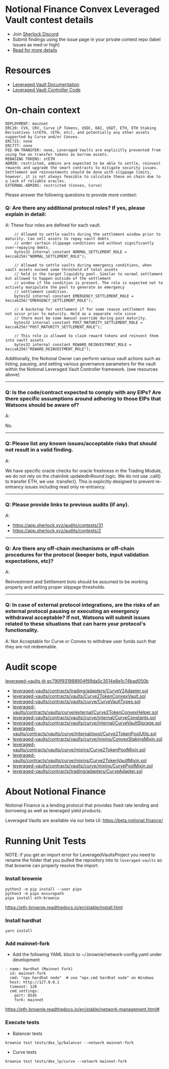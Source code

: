
# Notional Finance Convex Leveraged Vault contest details

- Join [Sherlock Discord](https://discord.gg/MABEWyASkp)
- Submit findings using the issue page in your private contest repo (label issues as med or high)
- [Read for more details](https://docs.sherlock.xyz/audits/watsons)

# Resources

- [Leveraged Vault Documentation](https://docs.notional.finance/developer-documentation/how-to/leveraged-vaults)
- [Leveraged Vault Controller Code]()

# On-chain context

```
DEPLOYMENT: mainnet
ERC20: CVX, CRV, Curve LP Tokens, USDC, DAI, USDT, ETH, ETH Staking Derivatives (stETH, rETH, etc), and potentially any other assets supported by Curve and/or Convex.
ERC721: none
ERC777: none
FEE-ON-TRANSFER: none, Leveraged Vaults are explicitly prevented from using fee on transfer tokens as borrow assets.
REBASING TOKENS: stETH
ADMIN: restricted, admins are expected to be able to settle, reinvest rewards and upgrade the smart contracts to mitigate security issues. Settlement and reinvestments should be done with slippage limits, however, it is not always feasible to calculate these on chain due to a lack of reliable oracles.
EXTERNAL-ADMINS: restricted (Convex, Curve)
```

Please answer the following questions to provide more context: 
### Q: Are there any additional protocol roles? If yes, please explain in detail:

A: 
These four roles are defined for each vault.
```
    // Allowed to settle vaults during the settlement window prior to maturity. Can sell assets to repay vault debts
    // under certain slippage conditions and without significantly over-repaying debts.
    bytes32 internal constant NORMAL_SETTLEMENT_ROLE = keccak256("NORMAL_SETTLEMENT_ROLE");

    // Allowed to settle vaults during emergency conditions, when vault assets exceed some threshold of total assets
    // held in the target liquidity pool. Similar to normal settlement but allowed to happen outside of the settlement
    // window if the condition is present. The role is expected not to actively manipulate the pool to generate an emergency
    // settlement condition.
    bytes32 internal constant EMERGENCY_SETTLEMENT_ROLE = keccak256("EMERGENCY_SETTLEMENT_ROLE");

    // A backstop for settlement if for some reason settlement does not occur prior to maturity. Held as a separate role since
    // there must be some manual override during post maturity.
    bytes32 internal constant POST_MATURITY_SETTLEMENT_ROLE = keccak256("POST_MATURITY_SETTLEMENT_ROLE");

    // This role is allowed to claim reward tokens and reinvest them into vault assets
    bytes32 internal constant REWARD_REINVESTMENT_ROLE = keccak256("REWARD_REINVESTMENT_ROLE");
```

Additionally, the Notional Owner can perform various vault actions such as listing, pausing, and setting various governance parameters
for the vault within the Notional Leveraged Vault Controller framework. (see resources above)

___
### Q: Is the code/contract expected to comply with any EIPs? Are there specific assumptions around adhering to those EIPs that Watsons should be aware of?
A:

No.

___

### Q: Please list any known issues/acceptable risks that should not result in a valid finding.
A: 

We have specific oracle checks for oracle freshness in the Trading Module, we do not rely on the chainlink updatedInRound logic.
We do not use .call() to transfer ETH, we use .transfer(). This is explicitly designed to prevent re-entrancy issues including read only re-entrancy.

____
### Q: Please provide links to previous audits (if any).
A:

- https://app.sherlock.xyz/audits/contests/31
- https://app.sherlock.xyz/audits/contests/2
___

### Q: Are there any off-chain mechanisms or off-chain procedures for the protocol (keeper bots, input validation expectations, etc)? 
A: 

Reinvestment and Settlement bots should be assumed to be working properly and setting proper slippage thresholds.
_____

### Q: In case of external protocol integrations, are the risks of an external protocol pausing or executing an emergency withdrawal acceptable? If not, Watsons will submit issues related to these situations that can harm your protocol's functionality. 
A: Not Acceptable for Curve or Convex to withdraw user funds such that they are not redeemable.


# Audit scope

[leveraged-vaults @ ec790f931988904f99da5c3514e8e1c74bad050b](https://github.com/notional-finance/leveraged-vaults/tree/ec790f931988904f99da5c3514e8e1c74bad050b)
- [leveraged-vaults/contracts/trading/adapters/CurveV2Adapter.sol](leveraged-vaults/contracts/trading/adapters/CurveV2Adapter.sol)
- [leveraged-vaults/contracts/vaults/Curve2TokenConvexVault.sol](leveraged-vaults/contracts/vaults/Curve2TokenConvexVault.sol)
- [leveraged-vaults/contracts/vaults/curve/CurveVaultTypes.sol](leveraged-vaults/contracts/vaults/curve/CurveVaultTypes.sol)
- [leveraged-vaults/contracts/vaults/curve/external/Curve2TokenConvexHelper.sol](leveraged-vaults/contracts/vaults/curve/external/Curve2TokenConvexHelper.sol)
- [leveraged-vaults/contracts/vaults/curve/internal/CurveConstants.sol](leveraged-vaults/contracts/vaults/curve/internal/CurveConstants.sol)
- [leveraged-vaults/contracts/vaults/curve/internal/CurveVaultStorage.sol](leveraged-vaults/contracts/vaults/curve/internal/CurveVaultStorage.sol)
- [leveraged-vaults/contracts/vaults/curve/internal/pool/Curve2TokenPoolUtils.sol](leveraged-vaults/contracts/vaults/curve/internal/pool/Curve2TokenPoolUtils.sol)
- [leveraged-vaults/contracts/vaults/curve/mixins/ConvexStakingMixin.sol](leveraged-vaults/contracts/vaults/curve/mixins/ConvexStakingMixin.sol)
- [leveraged-vaults/contracts/vaults/curve/mixins/Curve2TokenPoolMixin.sol](leveraged-vaults/contracts/vaults/curve/mixins/Curve2TokenPoolMixin.sol)
- [leveraged-vaults/contracts/vaults/curve/mixins/Curve2TokenVaultMixin.sol](leveraged-vaults/contracts/vaults/curve/mixins/Curve2TokenVaultMixin.sol)
- [leveraged-vaults/contracts/vaults/curve/mixins/CurvePoolMixin.sol](leveraged-vaults/contracts/vaults/curve/mixins/CurvePoolMixin.sol)
- [leveraged-vaults/contracts/trading/adapters/CurveAdapter.sol](leveraged-vaults/contracts/trading/adapters/CurveAdapter.sol)

# About Notional Finance

Notional Finance is a lending protocol that provides fixed rate lending and borrowing as well as leveraged yield products. 

Leveraged Vaults are available via our beta UI: https://beta.notional.finance/

# Running Unit Tests

NOTE: if you get an import error for LeveragedVaultsProject you need to rename the folder that you pulled the repository into to `leveraged-vaults` so that brownie can properly resolve the import.

### Install brownie
```
python3 -m pip install --user pipx
python3 -m pipx ensurepath
pipx install eth-brownie
```
https://eth-brownie.readthedocs.io/en/stable/install.html

### Install hardhat
```
yarn install
```

### Add mainnet-fork
* Add the following YAML block to ~/.brownie/network-config.yaml under development
```
- name: Hardhat (Mainnet Fork)
  id: mainnet-fork
  cmd: "npx hardhat node"  # use "npx.cmd hardhat node" on Windows
  host: http://127.0.0.1
  timeout: 120
  cmd_settings:
    port: 8545
    fork: mainnet
```
https://eth-brownie.readthedocs.io/en/stable/network-management.html#

### Execute tests
* Balancer tests
```
brownie test tests/dex_lp/balancer --network mainnet-fork
```
* Curve tests
```
brownie test tests/dex_lp/curve --network mainnet-fork
```
